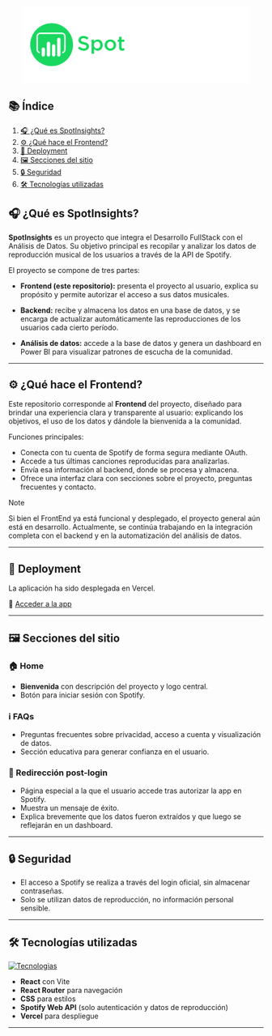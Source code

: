 
<div align="center">
  <img src="./public/Logo-spotinsights.png" alt="Logo" height="150">
</div>

## 📚 Índice
1. [🎧 ¿Qué es SpotInsights?](#-qué-es-spotinsights)
2. [⚙️ ¿Qué hace el Frontend?](#-qué-hace-el-frontend)
3. [🚀 Deployment](#-deployment)
4. [🖼️ Secciones del sitio](#️-secciones-del-sitio)
5. [🔒 Seguridad](#-seguridad)
6. [🛠️ Tecnologías utilizadas](#️-tecnologías-utilizadas)

## 🎧 ¿Qué es SpotInsights?

**SpotInsights** es un proyecto que integra el Desarrollo FullStack con el Análisis de Datos. Su objetivo principal es recopilar y analizar los datos de reproducción musical de los usuarios a través de la API de Spotify.

El proyecto se compone de tres partes:

- **Frontend (este repositorio):** presenta el proyecto al usuario, explica su propósito y permite autorizar el acceso a sus datos musicales.

- **Backend:** recibe y almacena los datos en una base de datos, y se encarga de actualizar automáticamente las reproducciones de los usuarios cada cierto período.

- **Análisis de datos:** accede a la base de datos y genera un dashboard en Power BI para visualizar patrones de escucha de la comunidad.

---
## ⚙️ ¿Qué hace el Frontend?

Este repositorio corresponde al **Frontend** del proyecto, diseñado para brindar una experiencia clara y transparente al usuario: explicando los objetivos, el uso de los datos y dándole la bienvenida a la comunidad.

Funciones principales:
- Conecta con tu cuenta de Spotify de forma segura mediante OAuth.
- Accede a tus últimas canciones reproducidas para analizarlas.
- Envía esa información al backend, donde se procesa y almacena.
- Ofrece una interfaz clara con secciones sobre el proyecto, preguntas frecuentes y contacto.

> [!NOTE]  
> Si bien el FrontEnd ya está funcional y desplegado, el proyecto general aún está en desarrollo. Actualmente, se continúa trabajando en la integración completa con el backend y en la automatización del análisis de datos.

---

## 🚀 Deployment
La aplicación ha sido desplegada en Vercel.

🔗 [Acceder a la app](https://spotinsights.vercel.app)

---

## 🖼️ Secciones del sitio

### 🏠 Home
- **Bienvenida** con descripción del proyecto y logo central.
- Botón para iniciar sesión con Spotify.

### ℹ️ FAQs
- Preguntas frecuentes sobre privacidad, acceso a cuenta y visualización de datos.
- Sección educativa para generar confianza en el usuario.

### 🔁 Redirección post-login
- Página especial a la que el usuario accede tras autorizar la app en Spotify.
- Muestra un mensaje de éxito.
- Explica brevemente que los datos fueron extraídos y que luego se reflejarán en un dashboard.

---

## 🔒 Seguridad

- El acceso a Spotify se realiza a través del login oficial, sin almacenar contraseñas.
- Solo se utilizan datos de reproducción, no información personal sensible.

---

## 🛠️ Tecnologías utilizadas
[![Tecnologias](https://skillicons.dev/icons?i=react,vite,css,vercel)](https://skillicons.dev)

- **React** con Vite
- **React Router** para navegación
- **CSS** para estilos
- **Spotify Web API** (solo autenticación y datos de reproducción)
- **Vercel** para despliegue

---
